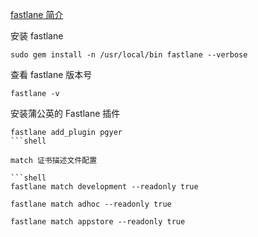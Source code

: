 
[fastlane 简介](https://fastlane.tools/)

安装 fastlane

```shell
sudo gem install -n /usr/local/bin fastlane --verbose
```

查看 fastlane 版本号

```shell
fastlane -v
```

安装蒲公英的 Fastlane 插件

```shell
fastlane add_plugin pgyer
```shell

match 证书描述文件配置

```shell
fastlane match development --readonly true

fastlane match adhoc --readonly true

fastlane match appstore --readonly true
```
